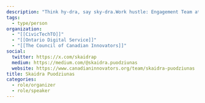 ```yaml
---
description: "Think hy-dra, say sky-dra.Work hustle: Engagement Team at the Ontario Digital Service, embedded within the Ontario Government's Cabinet Office. Side hustle: Civic tech, fostering Baltic connections and globetrotting."
tags:
  - type/person
organization:
  - "[[CivicTechTO]]"
  - "[[Ontario Digital Service]]"
  - "[[The Council of Canadian Innovators]]"
social:
  twitter: https://x.com/skaidrap
  medium: https://medium.com/@skaidra.puodziunas
  website: https://www.canadianinnovators.org/team/skaidra-puodziunas
title: Skaidra Puodziunas
categories:
  - role/organizer
  - role/speaker
---
```


